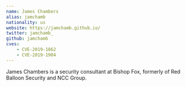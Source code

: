 ```yaml
---
name: James Chambers
alias: jamchamb
nationality: us
website: https://jamchamb.github.io/
twitter: jamchamb_
github: jamchamb
cves:
    - CVE-2019-1862
    - CVE-2019-1904
---
```

James Chambers is a security consultant at Bishop Fox, formerly of Red Balloon Security and NCC Group.
